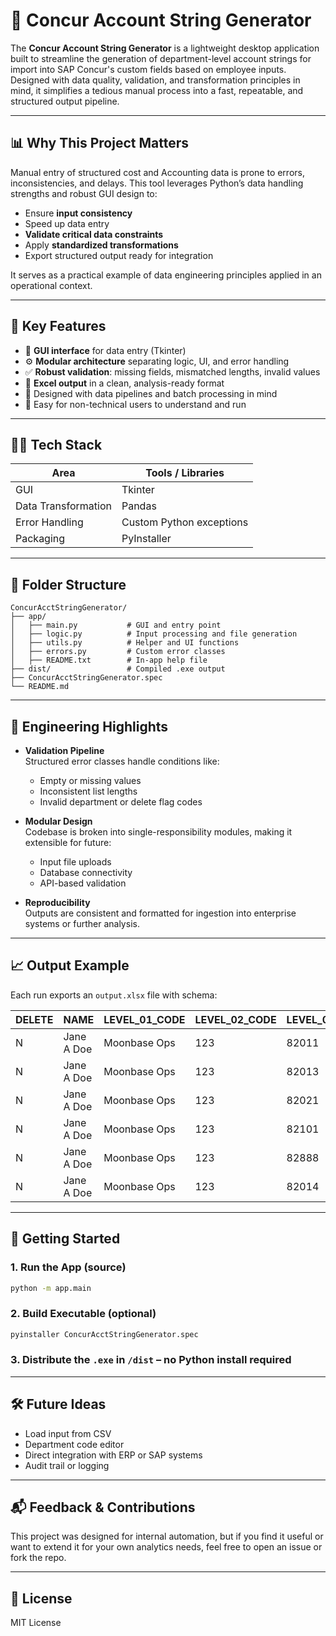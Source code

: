 # 🧠 Concur Account String Generator

The **Concur Account String Generator** is a lightweight desktop application built to streamline the generation of department-level account strings for import into SAP Concur's custom fields based on employee inputs. Designed with data quality, validation, and transformation principles in mind, it simplifies a tedious manual process into a fast, repeatable, and structured output pipeline.

---

## 📊 Why This Project Matters

Manual entry of structured cost and Accounting data is prone to errors, inconsistencies, and delays. This tool leverages Python’s data handling strengths and robust GUI design to:

- Ensure **input consistency**
- Speed up data entry
- **Validate critical data constraints**
- Apply **standardized transformations**
- Export structured output ready for integration

It serves as a practical example of data engineering principles applied in an operational context.

---

## 🧱 Key Features

- 🧩 **GUI interface** for data entry (Tkinter)
- ⚙️ **Modular architecture** separating logic, UI, and error handling
- ✅ **Robust validation**: missing fields, mismatched lengths, invalid values
- 📁 **Excel output** in a clean, analysis-ready format
- 🧪 Designed with data pipelines and batch processing in mind
- 🧠 Easy for non-technical users to understand and run

---

## 🧑‍💻 Tech Stack

| Area                | Tools / Libraries        |
|---------------------|--------------------------|
| GUI                 | Tkinter                  |
| Data Transformation | Pandas                   |
| Error Handling      | Custom Python exceptions |
| Packaging           | PyInstaller              |

---

## 📂 Folder Structure

```
ConcurAcctStringGenerator/
├── app/
│   ├── main.py           # GUI and entry point
│   ├── logic.py          # Input processing and file generation
│   ├── utils.py          # Helper and UI functions
│   ├── errors.py         # Custom error classes
│   ├── README.txt        # In-app help file
├── dist/                 # Compiled .exe output
├── ConcurAcctStringGenerator.spec
└── README.md
```

---

## 🧠 Engineering Highlights

- **Validation Pipeline**  
  Structured error classes handle conditions like:
  - Empty or missing values
  - Inconsistent list lengths
  - Invalid department or delete flag codes

- **Modular Design**  
  Codebase is broken into single-responsibility modules, making it extensible for future:
  - Input file uploads
  - Database connectivity
  - API-based validation

- **Reproducibility**  
  Outputs are consistent and formatted for ingestion into enterprise systems or further analysis.

---

## 📈 Output Example

Each run exports an `output.xlsx` file with schema:

| DELETE | NAME        | LEVEL_01_CODE | LEVEL_02_CODE | LEVEL_03_CODE | LEVEL_04_CODE |
|--------|-------------|---------------|----------------|----------------|----------------|
| N      | Jane A Doe  | Moonbase Ops  | 123            | 82011          | CATEGORY_X     |
| N      | Jane A Doe  | Moonbase Ops  | 123            | 82013          | CATEGORY_X     |
| N      | Jane A Doe  | Moonbase Ops  | 123            | 82021          | CATEGORY_X     |
| N      | Jane A Doe  | Moonbase Ops  | 123            | 82101          | CATEGORY_X     |
| N      | Jane A Doe  | Moonbase Ops  | 123            | 82888          | CATEGORY_X     |
| N      | Jane A Doe  | Moonbase Ops  | 123            | 82014          | CATEGORY_X     |
---

## 🚀 Getting Started

### 1. Run the App (source)
```bash
python -m app.main
```

### 2. Build Executable (optional)
```bash
pyinstaller ConcurAcctStringGenerator.spec
```

### 3. Distribute the `.exe` in `/dist` – no Python install required

---

## 🛠 Future Ideas

- Load input from CSV
- Department code editor
- Direct integration with ERP or SAP systems
- Audit trail or logging

---

## 📬 Feedback & Contributions

This project was designed for internal automation, but if you find it useful or want to extend it for your own analytics needs, feel free to open an issue or fork the repo.

---

## 📄 License

MIT License
